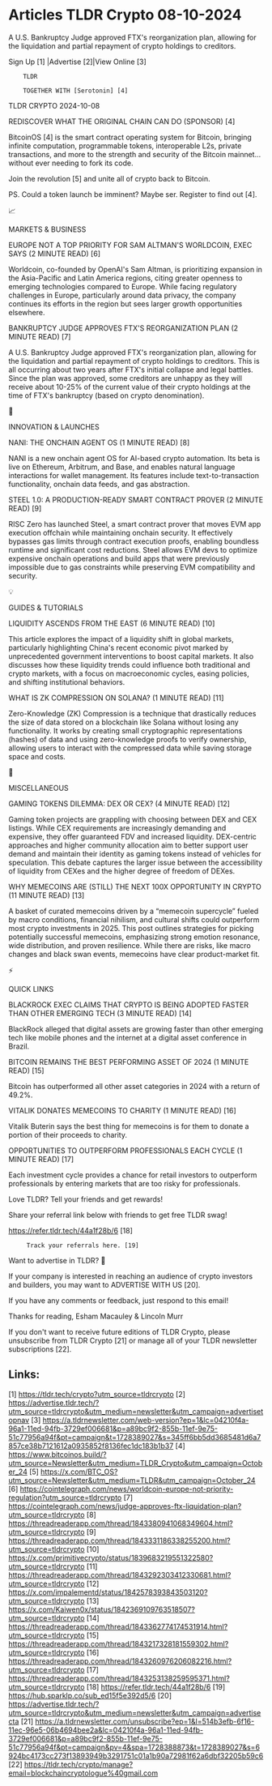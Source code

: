 # Articles TLDR Crypto 08-10-2024

A U.S. Bankruptcy Judge approved FTX's reorganization plan, allowing
for the liquidation and partial repayment of crypto holdings to
creditors.  

 Sign Up [1] |Advertise [2]|View Online [3] 

		TLDR 

		TOGETHER WITH [Serotonin] [4]

TLDR CRYPTO 2024-10-08

 REDISCOVER WHAT THE ORIGINAL CHAIN CAN DO (SPONSOR) [4] 

 BitcoinOS [4] is the smart contract operating system for Bitcoin,
bringing infinite computation, programmable tokens, interoperable L2s,
private transactions, and more to the strength and security of the
Bitcoin mainnet... without ever needing to fork its code.

Join the revolution [5] and unite all of crypto back to Bitcoin. 

PS. Could a token launch be imminent? Maybe ser. Register to find out
[4].

📈 

MARKETS & BUSINESS

 EUROPE NOT A TOP PRIORITY FOR SAM ALTMAN'S WORLDCOIN, EXEC SAYS (2
MINUTE READ) [6] 

 Worldcoin, co-founded by OpenAI's Sam Altman, is prioritizing
expansion in the Asia-Pacific and Latin America regions, citing
greater openness to emerging technologies compared to Europe. While
facing regulatory challenges in Europe, particularly around data
privacy, the company continues its efforts in the region but sees
larger growth opportunities elsewhere. 

 BANKRUPTCY JUDGE APPROVES FTX'S REORGANIZATION PLAN (2 MINUTE READ)
[7] 

 A U.S. Bankruptcy Judge approved FTX's reorganization plan, allowing
for the liquidation and partial repayment of crypto holdings to
creditors. This is all occurring about two years after FTX's initial
collapse and legal battles. Since the plan was approved, some
creditors are unhappy as they will receive about 10-25% of the current
value of their crypto holdings at the time of FTX's bankruptcy (based
on crypto denomination). 

🚀 

INNOVATION & LAUNCHES

 NANI: THE ONCHAIN AGENT OS (1 MINUTE READ) [8] 

 NANI is a new onchain agent OS for AI-based crypto automation. Its
beta is live on Ethereum, Arbitrum, and Base, and enables natural
language interactions for wallet management. Its features include
text-to-transaction functionality, onchain data feeds, and gas
abstraction. 

 STEEL 1.0: A PRODUCTION-READY SMART CONTRACT PROVER (2 MINUTE READ)
[9] 

 RISC Zero has launched Steel, a smart contract prover that moves EVM
app execution offchain while maintaining onchain security. It
effectively bypasses gas limits through contract execution proofs,
enabling boundless runtime and significant cost reductions. Steel
allows EVM devs to optimize expensive onchain operations and build
apps that were previously impossible due to gas constraints while
preserving EVM compatibility and security. 

💡 

GUIDES & TUTORIALS

 LIQUIDITY ASCENDS FROM THE EAST (6 MINUTE READ) [10] 

 This article explores the impact of a liquidity shift in global
markets, particularly highlighting China's recent economic pivot
marked by unprecedented government interventions to boost capital
markets. It also discusses how these liquidity trends could influence
both traditional and crypto markets, with a focus on macroeconomic
cycles, easing policies, and shifting institutional behaviors. 

 WHAT IS ZK COMPRESSION ON SOLANA? (1 MINUTE READ) [11] 

 Zero-Knowledge (ZK) Compression is a technique that drastically
reduces the size of data stored on a blockchain like Solana without
losing any functionality. It works by creating small cryptographic
representations (hashes) of data and using zero-knowledge proofs to
verify ownership, allowing users to interact with the compressed data
while saving storage space and costs. 

🦄 

MISCELLANEOUS

 GAMING TOKENS DILEMMA: DEX OR CEX? (4 MINUTE READ) [12] 

 Gaming token projects are grappling with choosing between DEX and CEX
listings. While CEX requirements are increasingly demanding and
expensive, they offer guaranteed FDV and increased liquidity.
DEX-centric approaches and higher community allocation aim to better
support user demand and maintain their identity as gaming tokens
instead of vehicles for speculation. This debate captures the larger
issue between the accessibility of liquidity from CEXes and the higher
degree of freedom of DEXes. 

 WHY MEMECOINS ARE (STILL) THE NEXT 100X OPPORTUNITY IN CRYPTO (11
MINUTE READ) [13] 

 A basket of curated memecoins driven by a “memecoin supercycle”
fueled by macro conditions, financial nihilism, and cultural shifts
could outperform most crypto investments in 2025. This post outlines
strategies for picking potentially successful memecoins, emphasizing
strong emotion resonance, wide distribution, and proven resilience.
While there are risks, like macro changes and black swan events,
memecoins have clear product-market fit. 

⚡ 

QUICK LINKS

 BLACKROCK EXEC CLAIMS THAT CRYPTO IS BEING ADOPTED FASTER THAN OTHER
EMERGING TECH (3 MINUTE READ) [14] 

 BlackRock alleged that digital assets are growing faster than other
emerging tech like mobile phones and the internet at a digital asset
conference in Brazil. 

 BITCOIN REMAINS THE BEST PERFORMING ASSET OF 2024 (1 MINUTE READ)
[15] 

 Bitcoin has outperformed all other asset categories in 2024 with a
return of 49.2%. 

 VITALIK DONATES MEMECOINS TO CHARITY (1 MINUTE READ) [16] 

 Vitalik Buterin says the best thing for memecoins is for them to
donate a portion of their proceeds to charity. 

 OPPORTUNITIES TO OUTPERFORM PROFESSIONALS EACH CYCLE (1 MINUTE READ)
[17] 

 Each investment cycle provides a chance for retail investors to
outperform professionals by entering markets that are too risky for
professionals. 

Love TLDR? Tell your friends and get rewards!

 Share your referral link below with friends to get free TLDR swag! 

 https://refer.tldr.tech/44a1f28b/6 [18] 

		 Track your referrals here. [19] 

Want to advertise in TLDR? 📰

 If your company is interested in reaching an audience of crypto
investors and builders, you may want to ADVERTISE WITH US [20]. 

 If you have any comments or feedback, just respond to this email! 

Thanks for reading, 
Esham Macauley & Lincoln Murr 

If you don't want to receive future editions of TLDR Crypto, please
unsubscribe from TLDR Crypto [21] or manage all of your TLDR
newsletter subscriptions [22]. 

 

Links:
------
[1] https://tldr.tech/crypto?utm_source=tldrcrypto
[2] https://advertise.tldr.tech/?utm_source=tldrcrypto&utm_medium=newsletter&utm_campaign=advertisetopnav
[3] https://a.tldrnewsletter.com/web-version?ep=1&lc=04210f4a-96a1-11ed-94fb-3729ef006681&p=a89bc9f2-855b-11ef-9e75-51c77956a94f&pt=campaign&t=1728389027&s=345ff6bb5dd3685481d6a7857ce38b7121612a0935852f8136fec1dc183b1b37
[4] https://www.bitcoinos.build/?utm_source=Newsletter&utm_medium=TLDR_Crypto&utm_campaign=October_24
[5] https://x.com/BTC_OS?utm_source=Newsletter&utm_medium=TLDR&utm_campaign=October_24
[6] https://cointelegraph.com/news/worldcoin-europe-not-priority-regulation?utm_source=tldrcrypto
[7] https://cointelegraph.com/news/judge-approves-ftx-liquidation-plan?utm_source=tldrcrypto
[8] https://threadreaderapp.com/thread/1843380941068349604.html?utm_source=tldrcrypto
[9] https://threadreaderapp.com/thread/1843331186338255200.html?utm_source=tldrcrypto
[10] https://x.com/primitivecrypto/status/1839683219551322580?utm_source=tldrcrypto
[11] https://threadreaderapp.com/thread/1843292303412330681.html?utm_source=tldrcrypto
[12] https://x.com/impalementd/status/1842578393843503120?utm_source=tldrcrypto
[13] https://x.com/Kaiwen0x/status/1842369109763518507?utm_source=tldrcrypto
[14] https://threadreaderapp.com/thread/1843362774174531914.html?utm_source=tldrcrypto
[15] https://threadreaderapp.com/thread/1843217328181559302.html?utm_source=tldrcrypto
[16] https://threadreaderapp.com/thread/1843260976206082216.html?utm_source=tldrcrypto
[17] https://threadreaderapp.com/thread/1843253138259595371.html?utm_source=tldrcrypto
[18] https://refer.tldr.tech/44a1f28b/6
[19] https://hub.sparklp.co/sub_ed15f5e392d5/6
[20] https://advertise.tldr.tech/?utm_source=tldrcrypto&utm_medium=newsletter&utm_campaign=advertisecta
[21] https://a.tldrnewsletter.com/unsubscribe?ep=1&l=514b3efb-6f16-11ec-96e5-06b4694bee2a&lc=04210f4a-96a1-11ed-94fb-3729ef006681&p=a89bc9f2-855b-11ef-9e75-51c77956a94f&pt=campaign&pv=4&spa=1728388873&t=1728389027&s=6924bc4173cc273f13893949b3291751c01a1b90a72981f62a6dbf32205b59c6
[22] https://tldr.tech/crypto/manage?email=blockchaincryptologue%40gmail.com